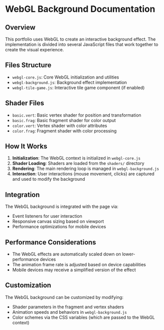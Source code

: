 # WebGL Background Documentation

## Overview

This portfolio uses WebGL to create an interactive background effect. The implementation is divided into several JavaScript files that work together to create the visual experience.

## Files Structure

- `webgl-core.js`: Core WebGL initialization and utilities
- `webgl-background.js`: Background effect implementation
- `webgl-tile-game.js`: Interactive tile game component (if enabled)

## Shader Files

- `basic.vert`: Basic vertex shader for position and transformation
- `basic.frag`: Basic fragment shader for color output
- `color.vert`: Vertex shader with color attributes
- `color.frag`: Fragment shader with color processing

## How It Works

1. **Initialization**: The WebGL context is initialized in `webgl-core.js`
2. **Shader Loading**: Shaders are loaded from the `shaders/` directory
3. **Rendering**: The main rendering loop is managed in `webgl-background.js`
4. **Interaction**: User interactions (mouse movement, clicks) are captured and used to modify the background

## Integration

The WebGL background is integrated with the page via:
- Event listeners for user interaction
- Responsive canvas sizing based on viewport
- Performance optimizations for mobile devices

## Performance Considerations

- The WebGL effects are automatically scaled down on lower-performance devices
- The animation frame rate is adjusted based on device capabilities
- Mobile devices may receive a simplified version of the effect

## Customization

The WebGL background can be customized by modifying:
- Shader parameters in the fragment and vertex shaders
- Animation speeds and behaviors in `webgl-background.js`
- Color schemes via the CSS variables (which are passed to the WebGL context)
